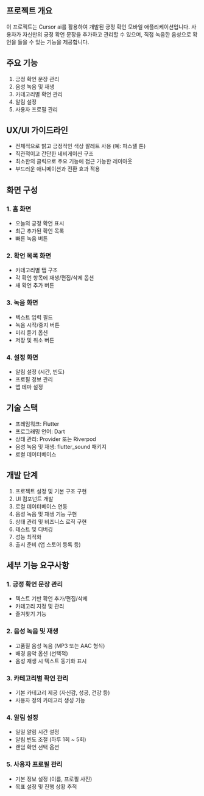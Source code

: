 ## 프로젝트 개요

이 프로젝트는 Cursor ai를 활용하여 개발된 긍정 확언 모바일 애플리케이션입니다. 사용자가 자신만의 긍정 확언 문장을 추가하고 관리할 수 있으며, 직접 녹음한 음성으로 확언을 들을 수 있는 기능을 제공합니다.

## 주요 기능

1. 긍정 확언 문장 관리
2. 음성 녹음 및 재생
3. 카테고리별 확언 관리
4. 알림 설정
5. 사용자 프로필 관리

## UX/UI 가이드라인

- 전체적으로 밝고 긍정적인 색상 팔레트 사용 (예: 파스텔 톤)
- 직관적이고 간단한 네비게이션 구조
- 최소한의 클릭으로 주요 기능에 접근 가능한 레이아웃
- 부드러운 애니메이션과 전환 효과 적용


## 화면 구성

### 1. 홈 화면

- 오늘의 긍정 확언 표시
- 최근 추가된 확언 목록
- 빠른 녹음 버튼


### 2. 확언 목록 화면

- 카테고리별 탭 구조
- 각 확언 항목에 재생/편집/삭제 옵션
- 새 확언 추가 버튼


### 3. 녹음 화면

- 텍스트 입력 필드
- 녹음 시작/중지 버튼
- 미리 듣기 옵션
- 저장 및 취소 버튼


### 4. 설정 화면

- 알림 설정 (시간, 빈도)
- 프로필 정보 관리
- 앱 테마 설정


## 기술 스택

- 프레임워크: Flutter
- 프로그래밍 언어: Dart
- 상태 관리: Provider 또는 Riverpod
- 음성 녹음 및 재생: flutter_sound 패키지
- 로컬 데이터베이스


## 개발 단계

1. 프로젝트 설정 및 기본 구조 구현
2. UI 컴포넌트 개발
3. 로컬 데이터베이스 연동
4. 음성 녹음 및 재생 기능 구현
5. 상태 관리 및 비즈니스 로직 구현
6. 테스트 및 디버깅
7. 성능 최적화
8. 출시 준비 (앱 스토어 등록 등)

## 세부 기능 요구사항

### 1. 긍정 확언 문장 관리

- 텍스트 기반 확언 추가/편집/삭제
- 카테고리 지정 및 관리
- 즐겨찾기 기능


### 2. 음성 녹음 및 재생

- 고품질 음성 녹음 (MP3 또는 AAC 형식)
- 배경 음악 옵션 (선택적)
- 음성 재생 시 텍스트 동기화 표시


### 3. 카테고리별 확언 관리

- 기본 카테고리 제공 (자신감, 성공, 건강 등)
- 사용자 정의 카테고리 생성 기능


### 4. 알림 설정

- 일일 알림 시간 설정
- 알림 빈도 조절 (하루 1회 ~ 5회)
- 랜덤 확언 선택 옵션


### 5. 사용자 프로필 관리

- 기본 정보 설정 (이름, 프로필 사진)
- 목표 설정 및 진행 상황 추적

